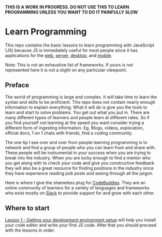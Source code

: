 **THIS IS A WORK IN PROGRESS. DO NOT USE THIS TO LEARN PROGRAMMING UNLESS YOU WANT TO DO IT PAINFULLY SLOW**

# Learn Programming

This repo contains the basic lessons to learn programming with JavaScript (JS) because JS is immediately useful for most people since it has applications for the [web](https://reactjs.org/), [server](https://expressjs.com/), [desktop](https://www.electronjs.org/), and [mobile](https://reactnative.dev/).

Note: This is not an exhaustive list of frameworks. If yours is not represented here it is not a slight on any particular viewpoint.

## Preface

The world of programming is large and complex. It will take time to learn the syntax and skills to be proficient. This repo does not contain nearly enough information to explain everything. What it will do is give you the tools to learn and start to solve problems. You get out what you put in. There are many different types of learners and people learn at different rates. So if you find yourself not learning at the speed you want consider trying a different form of ingesting information. Eg. Blogs, videos, exploration, official docs, 1 on 1 chats with friends, find a coding community.

The one tip I see over and over from people learning programming is to network and find a group of people who you can learn from and share with. These people will be instrumental in your success when you are trying to break into the industry. When you are lucky enough to find a mentor who you get along with to check your code and give you constructive feedback they will also be a great resource for finding positions in the industry since they have experience reading pob posts and seeing through all the jargon.

Here is where I give the shameless plug for [CodeBuddies](https://www.codebuddies.org/). They are an online community of learners for a variety of languages and frameworks who exist mostly on [Slack](https://slack.com/) to provide support for and grow with each other.

## Where to start

[Lesson 1 - Getting your development environment setup](Lesson%201%20-%20Getting%20your%20development%20environment%20setup) will help you install your code editor and write your first JS code. After that you should proceed with the lessons in order.
